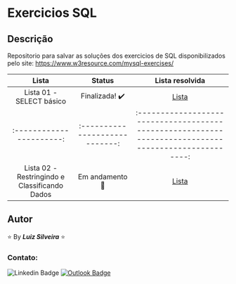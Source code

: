 # Exercicios SQL

<!-- > **_Status:_** Em andamento :construction: -->
<!-- > **_Status:_** Finalizado :heavy_check_mark: -->

## Descrição

Repositorio para salvar as soluções dos exercicios de SQL disponibilizados pelo site: https://www.w3resource.com/mysql-exercises/

<!--
| Desafio | Preview | Status| Repo Link | Site Link |
|:--:|:--:|:--:|:--:|:--:|
| Name | img | statusMark | RepoLink | SiteLink | -->

|                     Lista                     |             Status             |                                            Lista resolvida                                            |
| :-------------------------------------------: | :----------------------------: | :---------------------------------------------------------------------------------------------------: |
|           Lista 01 - SELECT básico            | Finalizada! :heavy_check_mark: | [Lista](https://github.com/filiphis/exercicios-sql/blob/main/basic-SELECT-statement-19-exercises.sql) |
|           :----------------------:            | :----------------------------: | :---------------------------------------------------------------------------------------------------: |
| Lista 02 - Restringindo e Classificando Dados |  Em andamento :construction:   | [Lista](https://github.com/filiphis/exercicios-sql/blob/main/basic-SELECT-statement-19-exercises.sql) |

## Autor

:star: By **_Luiz Silveira_** :star:

### Contato:

![Linkedin Badge](https://img.shields.io/badge/-Luiz-blue?style=flat-square&logo=Linkedin&logoColor=white&link=https://www.linkedin.com/in/luiz-silveira-front-end/) [![Outlook Badge](https://img.shields.io/badge/-l.filiphis@hotmail.com-blue?style=flat-square&logo=microsoft-outlook&logoColor=white&link=mailto:l.filiphis@hotmail.com)](mailto:l.filiphis@hotmail)
